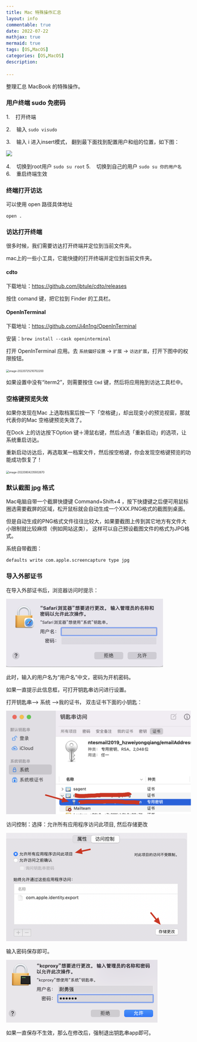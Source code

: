 ```yaml
---
title: Mac 特殊操作汇总
layout: info
commentable: true
date: 2022-07-22
mathjax: true
mermaid: true
tags: [OS,MacOS]
categories: [OS,MacOS]
description:

---
```


整理汇总 MacBook 的特殊操作。

<!--more-->

### 用户终端 sudo 免密码

1.    打开终端

2.    输入 `sudo visudo`

3.    输入 i 进入insert模式， 翻到最下面找到配置用户和组的位置，如下图：

![](/images/2022/07/2022-07-23-18-25-37-image.png)

4.    切换到root用户 `sudo su root`
5.    切换到自己的用户 `sudo su 你的用户名`
6.    重启终端生效

### 终端打开访达

可以使用 open 路径具体地址

```
open .
```

### 访达打开终端

很多时候，我们需要访达打开终端并定位到当前文件夹。

mac上的一些小工具，它能快捷的打开终端并定位到当前文件夹。

#### cdto 

下载地址：https://github.com/jbtule/cdto/releases

按住 comand 键，把它拉到 Finder 的工具栏。 

#### OpenInTerminal

下载地址：https://github.com/Ji4n1ng/OpenInTerminal

安装：`brew install --cask openinterminal`

打开 OpenInTerminal 应用。去 `系统偏好设置` -> `扩展` -> `访达扩展`，打开下图中的权限按钮。

<img src="/images/2022/07/image-20220725210702200.png" alt="image-20220725210702200" style="zoom:50%;" />

如果设置中没有“iterm2”，则需要按住 `Cmd` 键，然后将应用拖到访达工具栏中。

### 空格键预览失效

如果你发现在Mac 上选取档案后按一下「空格键」，却出现变小的预览视窗，那就代表你的Mac 空格键预览失效了。

在Dock 上的访达按下Option 键＋滑鼠右键，然后点选「重新启动」的选项，让系统重启访达。

重新启动访达后，再选取某一档案文件，然后按空格键，你会发现空格键预览的功能成功恢复了！

<img src="/images/2022/07/image-20220804235932670.png" alt="image-20220804235932670" style="zoom:50%;" />

### 默认截图 jpg 格式

Mac电脑自带一个截屏快捷键 Command+Shift+4 ，按下快捷键之后便可用鼠标圈选需要截屏的区域，松开鼠标就会自动生成一个XXX.PNG格式的截图到桌面。

但是自动生成的PNG格式文件往往比较大，如果要截图上传到其它地方有文件大小限制就比较麻烦（例如网站这类）， 这样可以自己预设截图文件的格式为JPG格式。

系统自带截图：

```
defaults write com.apple.screencapture type jpg
```

### 导入外部证书

在导入外部证书后，浏览器访问时提示：

<img src="assets/image-20220812234948987.png" alt="image-20220812234948987" style="zoom:50%;" />

此时，输入的用户名为“用户名”中文，密码为开机密码。

如果一直提示此信息框，可打开钥匙串访问进行设置。

打开钥匙串–> 系统 -->我的证书， 双击证书下面的小钥匙：

<img src="assets/image-20220812235056004.png" alt="image-20220812235056004" style="zoom:50%;" />

访问控制：选择：允许所有应用程序访问此项目, 然后存储更改

<img src="assets/image-20220812235124800.png" alt="image-20220812235124800" style="zoom:50%;" />

输入密码保存即可。

<img src="assets/image-20220812235621948.png" alt="image-20220812235621948" style="zoom:50%;" />

如果一直保存不生效，那么在修改后，强制退出钥匙串app即可。
